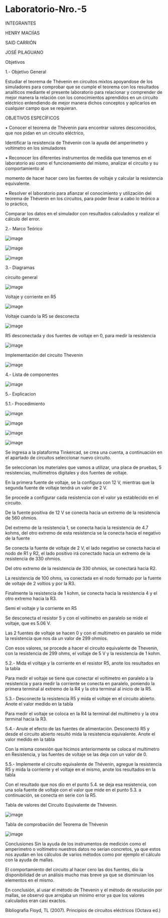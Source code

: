 # Laboratorio-Nro.-5

INTEGRANTES 

HENRY MACIÍAS

SAID CARRIÓN

JOSÉ PILAGUANO 

Objetivos

1.- Objetivo General

Estudiar el teorema de Thévenin en circuitos mixtos apoyandose de los simuladores para comprobar que se cumple el teorema con los resultados analíticos mediante el presente laboratorio para relacionar y comprender de mejor manera la relación con los conocimientos aprendidos en un circuito eléctrico entendiendo de mejor manera dichos conceptos y aplicarlos en cualquier campo que se requieran.

OBJETIVOS ESPECÍFICOS

• Conocer el teorema de Thévenin para encontrar valores desconocidos, que nos pidan en un circuito eléctrico,

Identificar la resistencia de Thévenin con la ayuda del amperímetro y voltímetro en los simuladores

• Reconocer los diferentes instrumentos de medida que tenemos en el laboratorio asi como el funcionamiento del mismo, analizar el circuito y su comportamiento al

momento de hacer hacer cero las fuentes de voltaje y calcular la resistencia equivalente.

• Resolver el laboratorio para afianzar el conocimiento y utilización del teorema de Thévenin en los circuitos, para poder llevar a cabo lo teórico a lo práctico,

Comparar los datos en el simulador con resultados calculados y realizar el cálculo del error.

2.- Marco Teórico

![image](https://user-images.githubusercontent.com/116677175/211617175-8367d2cc-3a81-4f30-a29c-066a83d773b4.png)

![image](https://user-images.githubusercontent.com/116677175/211617241-51248312-2eed-478b-b3d0-5e3fcfd93ce9.png)

![image](https://user-images.githubusercontent.com/116677175/211617326-51cc2877-1e7b-4b32-94ea-83dc74440add.png)

3.- Diagramas

circuito general

![image](https://user-images.githubusercontent.com/116677175/211617440-64cf2cb9-9df5-4dce-9423-fb9960d5523e.png)

Voltaje y corriente en R5

![image](https://user-images.githubusercontent.com/116677175/211617533-437596c5-cdb4-4653-b7c1-c68f71075025.png)

Voltaje cuando la R5 se desconecta

![image](https://user-images.githubusercontent.com/116677175/211617632-66418033-0b07-48aa-9004-abfa471a7b5d.png)

R5 desconectada y dos fuentes de voltaje en 0, para medir la resistencia

![image](https://user-images.githubusercontent.com/116677175/211617723-accc6e68-9b34-4e07-a7df-e6de18dd73a5.png)

Implementación del circuito Thevenin

![image](https://user-images.githubusercontent.com/116677175/211617842-6b9c1110-f85d-43af-881b-e56dc13605b1.png)

4.- Lista de componentes

![image](https://user-images.githubusercontent.com/116677175/211617955-45b93fb0-ad63-42b7-8a46-fdcdf25f9156.png)

5.- Explicacion

5.1.- Procedimiento

![image](https://user-images.githubusercontent.com/116677175/211618050-11c1c915-8279-43db-ae67-ea04f1a361c4.png)

![image](https://user-images.githubusercontent.com/116677175/211618156-7e0b6cf5-6224-4553-b040-b97737d23a90.png)

![image](https://user-images.githubusercontent.com/116677175/211618206-9a9a281b-b471-4a01-b531-a5e86e95598b.png)

![image](https://user-images.githubusercontent.com/116677175/211618293-580365d8-8976-45eb-a199-4d6a17d1c52a.png)

Se ingresa a la plataforma Tinkercad, se crea una cuenta, a continuación en el apartado de circuitos seleccionar nuevo circuito.

Se seleccionan los materiales que vamos a utilizar, una placa de pruebas, 5 resistencias, multimetros digitales y dos fuentes de voltaje.

En la primera fuente de voltaje, se la configura con 12 V, mientras que la segunda fuente de voltaje tendrá un valor de 2 V.

Se procede a configurar cada resistencia con el valor ya establecido en el circuito.

De la fuente positiva de 12 V se conecta hacia un extremo de la resistencia de 560 ohmios.

Del extremo de la resistencia 1, se conecta hacia la resistencia de 4.7 kohms, del otro extremo de esta resistencia se la conecta hacia el negativo de la fuente

Se conecta la fuente de voltaje de 2 V, el lado negativo se conecta hacia el nodo de R1 y R2, el lado positivo irá conectado hacia un extremo de la resistencia de 330 ohmios.

Del otro extremo de la resistencia de 330 ohmios, se conectará hacia R2.

La resistencia de 100 ohms, va conectada en el nodo formado por la fuente de voltaje de 2 voltios y por la R3.

Finalmente la resistencia de 1 kohm, se conecta hacia la resistencia 4 y el otro extremo hacia la R3.

Semi el voltaje y la corriente en R5

Se desconecta el resistor 5 y con el voltímetro en paralelo se mide el voltaje, que es 5.06 V.

Las 2 fuentes de voltaje se hacen 0 y con el multímetro en paralelo se mide la resistencia que nos da un valor de 299 ohmios.

Con esos valores, se procede a hacer el circuito equivalente de Thevenin, con la resistencia de 299 ohms, el voltaje de 5 V y la resistencia de 1 kohm.

5.2.- Mida el voltaje y la corriente en el resistor R5, anote los resultados en la tabla

Para medir el voltaje se tiene que conectar el voltímetro en paralelo a la resistencia y para medir la corriente se conecta en paralelo, poniendo la primera terminal al extremo de la R4 y la otra terminal al inicio de la R5.

5.3.- Desconecte la resistencia R5 y mida el voltaje en el circuito abierto. Anote el valor medido en la tabla

Para medir el voltaje se coloca en la R4 la terminal del multímetro y la otra terminal hacia la R3.

5.4.- Anule el efecto de las fuentes de alimentación. Desconectó R5 y desde el circuito abierto resultó mida la resistencia equivalente. Anote el valor medido en la tabla

Con la misma conexión que hicimos anteriormente se coloca el multímetro en Resistencia, y las fuentes de voltaje se las deja con un valor de 0.

5.5.- Implemente el circuito equivalente de Thévenin, agregue la resistencia R5 y mida la corriente y el voltaje en el mismo, anote los resultados en la tabla

Con el resultado que nos dio en el punto 5.4. se deja esa resistencia, con una sola fuente de voltaje con el valor que mide en el punto 5.3. a continuación, se conecta en serie con la R5.

Tabla de valores del Circuito Equivalente de Thévenin.

![image](https://user-images.githubusercontent.com/116677175/211618382-bce7cbdc-62c0-4073-8ecb-dfa3250e1a6f.png)

Tabla de comprobación del Teorema de Thévenin

![image](https://user-images.githubusercontent.com/116677175/211618466-c08c47be-5949-439b-995f-d935cbc68422.png)

Conclusiones
Sin la ayuda de los instrumentos de medición como el amperímetro o voltímetro nuestros datos no serían concretos, ya que estos nos ayudan en los cálculos de varios métodos como por ejemplo el cálculo con la ayuda de mallas.

El comportamiento del circuito al hacer cero las dos fuentes, dio la disponibilidad de un análisis mucho mas breve ya que se disminuían los elementos en el mismo.

En conclusión, al usar el método de Thevenin y el método de resolución por mallas, se observó que arrojaba un mínimo error ya que los valores calculados eran casi exactos.

Bibliografia
Floyd, TL (2007). Principios de circuitos eléctricos (Octava ed.)
